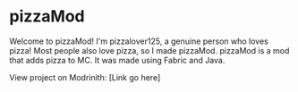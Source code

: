 # pizzaMod
Welcome to pizzaMod! I'm pizzalover125, 
a genuine person who loves pizza! Most people 
also love pizza, so I made pizzaMod. pizzaMod
is a mod that adds pizza to MC. It was made
using Fabric and Java.

View project on Modrinith: [Link go here]